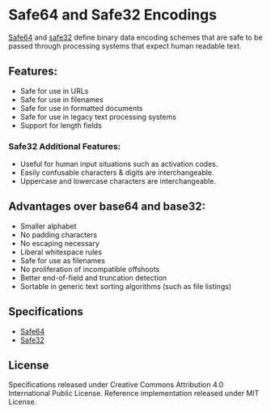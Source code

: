 Safe64 and Safe32 Encodings
===========================

[Safe64](safe64-specification.md) and [safe32](safe32-specification.md) define binary data encoding schemes that are safe to be passed through processing systems that expect human readable text.



Features:
---------

 * Safe for use in URLs
 * Safe for use in filenames
 * Safe for use in formatted documents
 * Safe for use in legacy text processing systems
 * Support for length fields

### Safe32 Additional Features:

 * Useful for human input situations such as activation codes.
 * Easily confusable characters & digits are interchangeable.
 * Uppercase and lowercase characters are interchangeable.



Advantages over base64 and base32:
----------------------------------

 * Smaller alphabet
 * No padding characters
 * No escaping necessary
 * Liberal whitespace rules
 * Safe for use as filenames
 * No proliferation of incompatible offshoots
 * Better end-of-field and truncation detection
 * Sortable in generic text sorting algorithms (such as file listings)



Specifications
--------------

 * [Safe64](safe64-specification.md)
 * [Safe32](safe32-specification.md)



License
-------

Specifications released under Creative Commons Attribution 4.0 International Public License.
Reference implementation released under MIT License.

